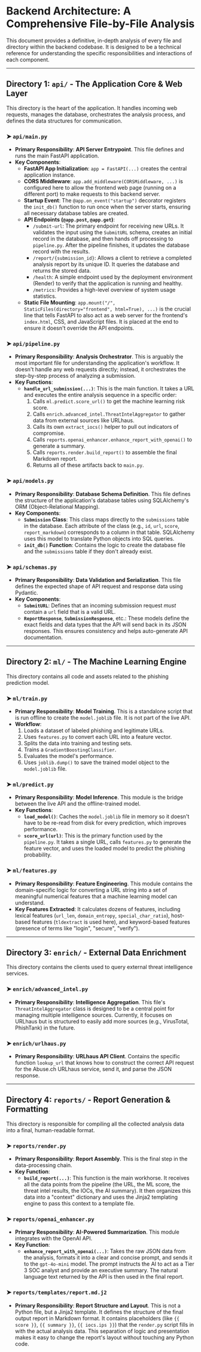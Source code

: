 # Backend Architecture: A Comprehensive File-by-File Analysis

This document provides a definitive, in-depth analysis of every file and directory within the backend codebase. It is designed to be a technical reference for understanding the specific responsibilities and interactions of each component.

---

## Directory 1: `api/` - The Application Core & Web Layer

This directory is the heart of the application. It handles incoming web requests, manages the database, orchestrates the analysis process, and defines the data structures for communication.

### ➤ `api/main.py`
*   **Primary Responsibility**: **API Server Entrypoint**. This file defines and runs the main FastAPI application.
*   **Key Components**:
    *   **FastAPI App Initialization**: `app = FastAPI(...)` creates the central application instance.
    *   **CORS Middleware**: `app.add_middleware(CORSMiddleware, ...)` is configured here to allow the frontend web page (running on a different port) to make requests to this backend server.
    *   **Startup Event**: The `@app.on_event("startup")` decorator registers the `init_db()` function to run once when the server starts, ensuring all necessary database tables are created.
    *   **API Endpoints (`@app.post`, `@app.get`)**:
        *   `/submit-url`: The primary endpoint for receiving new URLs. It validates the input using the `SubmitURL` schema, creates an initial record in the database, and then hands off processing to `pipeline.py`. After the pipeline finishes, it updates the database record with the results.
        *   `/report/{submission_id}`: Allows a client to retrieve a completed analysis report by its unique ID. It queries the database and returns the stored data.
        *   `/health`: A simple endpoint used by the deployment environment (Render) to verify that the application is running and healthy.
        *   `/metrics`: Provides a high-level overview of system usage statistics.
    *   **Static File Mounting**: `app.mount("/", StaticFiles(directory="frontend", html=True), ...)` is the crucial line that tells FastAPI to also act as a web server for the frontend's `index.html`, CSS, and JavaScript files. It is placed at the end to ensure it doesn't override the API endpoints.

### ➤ `api/pipeline.py`
*   **Primary Responsibility**: **Analysis Orchestrator**. This is arguably the most important file for understanding the application's workflow. It doesn't handle any web requests directly; instead, it orchestrates the step-by-step process of analyzing a submission.
*   **Key Functions**:
    *   **`handle_url_submission(...)`**: This is the main function. It takes a URL and executes the entire analysis sequence in a specific order:
        1.  Calls `ml.predict.score_url()` to get the machine learning risk score.
        2.  Calls `enrich.advanced_intel.ThreatIntelAggregator` to gather data from external sources like URLhaus.
        3.  Calls its own `extract_iocs()` helper to pull out indicators of compromise.
        4.  Calls `reports.openai_enhancer.enhance_report_with_openai()` to generate a summary.
        5.  Calls `reports.render.build_report()` to assemble the final Markdown report.
        6.  Returns all of these artifacts back to `main.py`.

### ➤ `api/models.py`
*   **Primary Responsibility**: **Database Schema Definition**. This file defines the structure of the application's database tables using SQLAlchemy's ORM (Object-Relational Mapping).
*   **Key Components**:
    *   **`Submission` Class**: This class maps directly to the `submissions` table in the database. Each attribute of the class (e.g., `id`, `url`, `score`, `report_markdown`) corresponds to a column in that table. SQLAlchemy uses this model to translate Python objects into SQL queries.
    *   **`init_db()` Function**: Contains the logic to create the database file and the `submissions` table if they don't already exist.

### ➤ `api/schemas.py`
*   **Primary Responsibility**: **Data Validation and Serialization**. This file defines the expected shape of API request and response data using Pydantic.
*   **Key Components**:
    *   **`SubmitURL`**: Defines that an incoming submission request *must* contain a `url` field that is a valid URL.
    *   **`ReportResponse`**, **`SubmissionResponse`**, etc.: These models define the exact fields and data types that the API will send back in its JSON responses. This ensures consistency and helps auto-generate API documentation.

---
## Directory 2: `ml/` - The Machine Learning Engine

This directory contains all code and assets related to the phishing prediction model.

### ➤ `ml/train.py`
*   **Primary Responsibility**: **Model Training**. This is a standalone script that is run offline to create the `model.joblib` file. It is not part of the live API.
*   **Workflow**:
    1.  Loads a dataset of labeled phishing and legitimate URLs.
    2.  Uses `features.py` to convert each URL into a feature vector.
    3.  Splits the data into training and testing sets.
    4.  Trains a `GradientBoostingClassifier`.
    5.  Evaluates the model's performance.
    6.  Uses `joblib.dump()` to save the trained model object to the `model.joblib` file.

### ➤ `ml/predict.py`
*   **Primary Responsibility**: **Model Inference**. This module is the bridge between the live API and the offline-trained model.
*   **Key Functions**:
    *   **`load_model()`**: Caches the `model.joblib` file in memory so it doesn't have to be re-read from disk for every prediction, which improves performance.
    *   **`score_url(url)`**: This is the primary function used by the `pipeline.py`. It takes a single URL, calls `features.py` to generate the feature vector, and uses the loaded model to predict the phishing probability.

### ➤ `ml/features.py`
*   **Primary Responsibility**: **Feature Engineering**. This module contains the domain-specific logic for converting a URL string into a set of meaningful numerical features that a machine learning model can understand.
*   **Key Features Extracted**: It calculates dozens of features, including lexical features (`url_len`, `domain_entropy`, `special_char_ratio`), host-based features (`tldextract` is used here), and keyword-based features (presence of terms like "login", "secure", "verify").

---
## Directory 3: `enrich/` - External Data Enrichment

This directory contains the clients used to query external threat intelligence services.

### ➤ `enrich/advanced_intel.py`
*   **Primary Responsibility**: **Intelligence Aggregation**. This file's `ThreatIntelAggregator` class is designed to be a central point for managing multiple intelligence sources. Currently, it focuses on URLhaus but is structured to easily add more sources (e.g., VirusTotal, PhishTank) in the future.

### ➤ `enrich/urlhaus.py`
*   **Primary Responsibility**: **URLhaus API Client**. Contains the specific function `lookup_url` that knows how to construct the correct API request for the Abuse.ch URLhaus service, send it, and parse the JSON response.

---
## Directory 4: `reports/` - Report Generation & Formatting

This directory is responsible for compiling all the collected analysis data into a final, human-readable format.

### ➤ `reports/render.py`
*   **Primary Responsibility**: **Report Assembly**. This is the final step in the data-processing chain.
*   **Key Function**:
    *   **`build_report(...)`**: This function is the main workhorse. It receives all the data points from the pipeline (the URL, the ML score, the threat intel results, the IOCs, the AI summary). It then organizes this data into a "context" dictionary and uses the Jinja2 templating engine to pass this context to a template file.

### ➤ `reports/openai_enhancer.py`
*   **Primary Responsibility**: **AI-Powered Summarization**. This module integrates with the OpenAI API.
*   **Key Function**:
    *   **`enhance_report_with_openai(...)`**: Takes the raw JSON data from the analysis, formats it into a clear and concise prompt, and sends it to the `gpt-4o-mini` model. The prompt instructs the AI to act as a Tier 3 SOC analyst and provide an executive summary. The natural language text returned by the API is then used in the final report.

### ➤ `reports/templates/report.md.j2`
*   **Primary Responsibility**: **Report Structure and Layout**. This is not a Python file, but a Jinja2 template. It defines the structure of the final output report in Markdown format. It contains placeholders (like `{{ score }}`, `{{ summary }}`, `{{ iocs.ips }}`) that the `render.py` script fills in with the actual analysis data. This separation of logic and presentation makes it easy to change the report's layout without touching any Python code.
